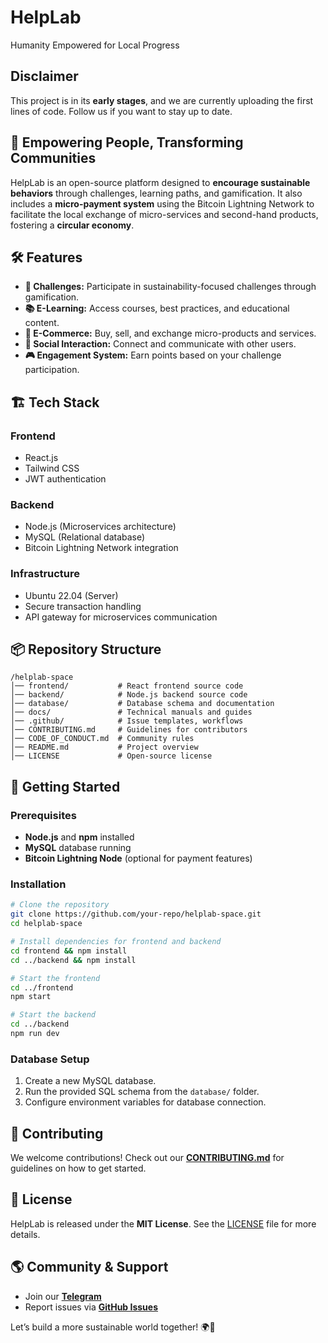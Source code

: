 # HelpLab
Humanity Empowered for Local Progress

## Disclaimer
This project is in its **early stages**, and we are currently uploading the first lines of code. Follow us if you want to stay up to date.

## 🚀 Empowering People, Transforming Communities

HelpLab is an open-source platform designed to **encourage sustainable behaviors** through challenges, learning paths, and gamification. It also includes a **micro-payment system** using the Bitcoin Lightning Network to facilitate the local exchange of micro-services and second-hand products, fostering a **circular economy**.

## 🛠 Features
- **🌱 Challenges:** Participate in sustainability-focused challenges through gamification.
- **📚 E-Learning:** Access courses, best practices, and educational content.
- **🛒 E-Commerce:** Buy, sell, and exchange micro-products and services.
- **💬 Social Interaction:** Connect and communicate with other users.
- **🎮 Engagement System:** Earn points based on your challenge participation.

## 🏗 Tech Stack
### **Frontend**
- React.js
- Tailwind CSS
- JWT authentication

### **Backend**
- Node.js (Microservices architecture)
- MySQL (Relational database)
- Bitcoin Lightning Network integration

### **Infrastructure**
- Ubuntu 22.04 (Server)
- Secure transaction handling
- API gateway for microservices communication

## 📦 Repository Structure
```
/helplab-space
│── frontend/           # React frontend source code
│── backend/            # Node.js backend source code
│── database/           # Database schema and documentation
│── docs/               # Technical manuals and guides
│── .github/            # Issue templates, workflows
│── CONTRIBUTING.md     # Guidelines for contributors
│── CODE_OF_CONDUCT.md  # Community rules
│── README.md           # Project overview
│── LICENSE             # Open-source license
```

## 🏁 Getting Started
### **Prerequisites**
- **Node.js** and **npm** installed
- **MySQL** database running
- **Bitcoin Lightning Node** (optional for payment features)

### **Installation**
```bash
# Clone the repository
git clone https://github.com/your-repo/helplab-space.git
cd helplab-space

# Install dependencies for frontend and backend
cd frontend && npm install
cd ../backend && npm install

# Start the frontend
cd ../frontend
npm start

# Start the backend
cd ../backend
npm run dev
```

### **Database Setup**
1. Create a new MySQL database.
2. Run the provided SQL schema from the `database/` folder.
3. Configure environment variables for database connection.

## 🤝 Contributing
We welcome contributions! Check out our **[CONTRIBUTING.md](CONTRIBUTING.md)** for guidelines on how to get started.

## 📜 License
HelpLab is released under the **MIT License**. See the [LICENSE](LICENSE) file for more details.

## 🌎 Community & Support
- Join our **[Telegram](https://t.me/+h_Rh9IpYpgZjZjc0)**
- Report issues via **[GitHub Issues](https://github.com/your-repo/helplab-space/issues)**

Let’s build a more sustainable world together! 🌍💚

